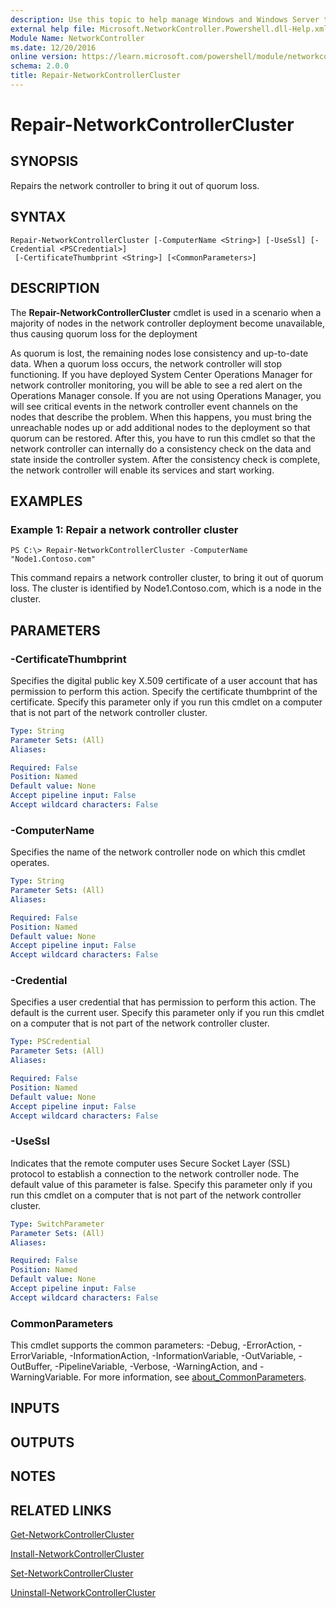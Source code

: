 ```yaml
---
description: Use this topic to help manage Windows and Windows Server technologies with Windows PowerShell.
external help file: Microsoft.NetworkController.Powershell.dll-Help.xml
Module Name: NetworkController
ms.date: 12/20/2016
online version: https://learn.microsoft.com/powershell/module/networkcontroller/repair-networkcontrollercluster?view=windowsserver2019-ps&wt.mc_id=ps-gethelp
schema: 2.0.0
title: Repair-NetworkControllerCluster
---
```


# Repair-NetworkControllerCluster

## SYNOPSIS
Repairs the network controller to bring it out of quorum loss.

## SYNTAX

```
Repair-NetworkControllerCluster [-ComputerName <String>] [-UseSsl] [-Credential <PSCredential>]
 [-CertificateThumbprint <String>] [<CommonParameters>]
```

## DESCRIPTION
The **Repair-NetworkControllerCluster** cmdlet is used in a scenario when a majority of nodes in the network controller deployment become unavailable, thus causing quorum loss for the deployment

As quorum is lost, the remaining nodes lose consistency and up-to-date data.
When a quorum loss occurs, the network controller will stop functioning.
If you have deployed System Center Operations Manager for network controller monitoring, you will be able to see a red alert on the Operations Manager console.
If you are not using Operations Manager, you will see critical events in the network controller event channels on the nodes that describe the problem.
When this happens, you must bring the unreachable nodes up or add additional nodes to the deployment so that quorum can be restored.
After this, you have to run this cmdlet so that the network controller can internally do a consistency check on the data and state inside the controller system.
After the consistency check is complete, the network controller will enable its services and start working.

## EXAMPLES

### Example 1: Repair a network controller cluster
```
PS C:\> Repair-NetworkControllerCluster -ComputerName "Node1.Contoso.com"
```

This command repairs a network controller cluster, to bring it out of quorum loss.
The cluster is identified by Node1.Contoso.com, which is a node in the cluster.

## PARAMETERS

### -CertificateThumbprint
Specifies the digital public key X.509 certificate of a user account that has permission to perform this action.
Specify the certificate thumbprint of the certificate.
Specify this parameter only if you run this cmdlet on a computer that is not part of the network controller cluster.

```yaml
Type: String
Parameter Sets: (All)
Aliases: 

Required: False
Position: Named
Default value: None
Accept pipeline input: False
Accept wildcard characters: False
```

### -ComputerName
Specifies the name of the network controller node on which this cmdlet operates.

```yaml
Type: String
Parameter Sets: (All)
Aliases: 

Required: False
Position: Named
Default value: None
Accept pipeline input: False
Accept wildcard characters: False
```

### -Credential
Specifies a user credential that has permission to perform this action.
The default is the current user.
Specify this parameter only if you run this cmdlet on a computer that is not part of the network controller cluster.

```yaml
Type: PSCredential
Parameter Sets: (All)
Aliases: 

Required: False
Position: Named
Default value: None
Accept pipeline input: False
Accept wildcard characters: False
```

### -UseSsl
Indicates that the remote computer uses Secure Socket Layer (SSL) protocol to establish a connection to the network controller node.
The default value of this parameter is false.
Specify this parameter only if you run this cmdlet on a computer that is not part of the network controller cluster.

```yaml
Type: SwitchParameter
Parameter Sets: (All)
Aliases: 

Required: False
Position: Named
Default value: None
Accept pipeline input: False
Accept wildcard characters: False
```

### CommonParameters
This cmdlet supports the common parameters: -Debug, -ErrorAction, -ErrorVariable, -InformationAction, -InformationVariable, -OutVariable, -OutBuffer, -PipelineVariable, -Verbose, -WarningAction, and -WarningVariable. For more information, see [about_CommonParameters](https://go.microsoft.com/fwlink/?LinkID=113216).

## INPUTS

## OUTPUTS

## NOTES

## RELATED LINKS

[Get-NetworkControllerCluster](./Get-NetworkControllerCluster.md)

[Install-NetworkControllerCluster](./Install-NetworkControllerCluster.md)

[Set-NetworkControllerCluster](./Set-NetworkControllerCluster.md)

[Uninstall-NetworkControllerCluster](./Uninstall-NetworkControllerCluster.md)

